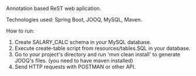 Annotation based ReST web aplication. 

Technologies used: Spring Boot, JOOQ, MySQL, Maven. 

How to run:
1. Create SALARY_CALC schema in your MySQL database.
2. Execute create-table script from resources/tables.SQL in your database.
3. Go to your project's directory and run 'mvn clean install' to generate JOOQ's files. (you need to have maven installed)
4. Send HTTP requests with POSTMAN or other API.
